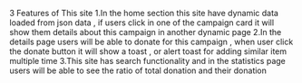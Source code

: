 3 Features of This site
1.In the home section this site have dynamic data loaded from json data , if users click in one of the campaign card it will show them details about this campaign in another dynamic page
2.In the details page users will be able to donate for this campaign , when user click the donate button it will show a toast , or alert toast for adding similar item multiple time
3.This site has search functionality and in the statistics page users will be able to see the ratio of total donation and their donation
